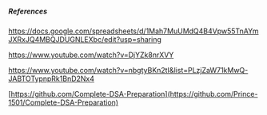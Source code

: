 ##### References

https://docs.google.com/spreadsheets/d/1Mah7MuUMdQ4B4Vpw55TnAYmJXRxJQ4MBQJDUGNLEXbc/edit?usp=sharing

https://www.youtube.com/watch?v=DjYZk8nrXVY

https://www.youtube.com/watch?v=nbgtyBKn2tI&list=PLzjZaW71kMwQ-JABTOTypnpRk1BnD2Nx4

[https://github.com/Complete-DSA-Preparation](https://github.com/Prince-1501/Complete-DSA-Preparation)
